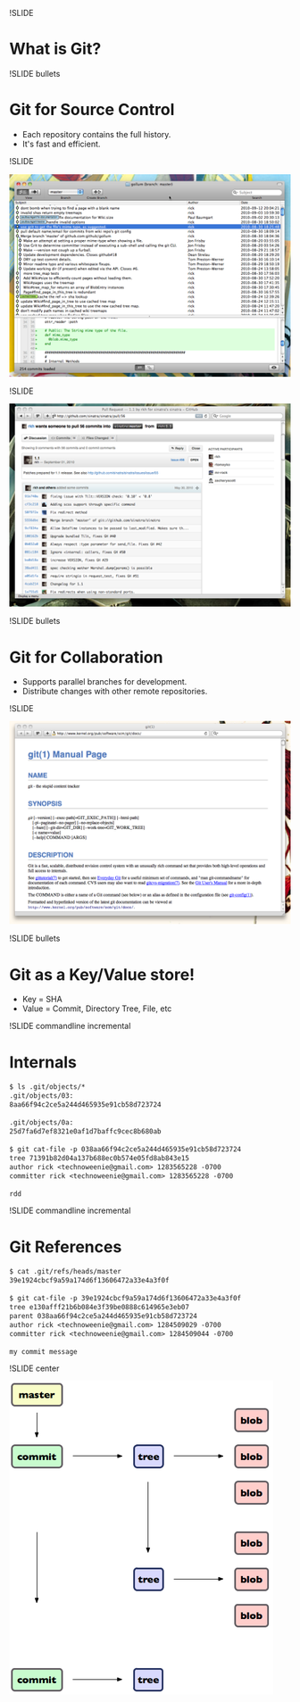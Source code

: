!SLIDE
# What is Git?

!SLIDE bullets

# Git for Source Control

* Each repository contains the full history.
* It's fast and efficient.

!SLIDE 

![gitx](gitx.png)

!SLIDE

[![git is a distributed source control tool](pullrequest.png)](http://github.com/sinatra/sinatra/pull/56)

!SLIDE bullets
# Git for Collaboration

* Supports parallel branches for development.
* Distribute changes with other remote repositories.

!SLIDE

![stupid content tracker](man_git.png)

!SLIDE bullets
# Git as a Key/Value store!

* Key = SHA
* Value = Commit, Directory Tree, File, etc

!SLIDE commandline incremental
# Internals

    $ ls .git/objects/*
    .git/objects/03:
    8aa66f94c2ce5a244d465935e91cb58d723724

    .git/objects/0a:
    25d7fa6d7ef8321e0af1d7baffc9cec8b680ab

    $ git cat-file -p 038aa66f94c2ce5a244d465935e91cb58d723724
    tree 71391b82d04a137b688ec0b574e05fd8ab843e15
    author rick <technoweenie@gmail.com> 1283565228 -0700
    committer rick <technoweenie@gmail.com> 1283565228 -0700

    rdd

!SLIDE commandline incremental
# Git References

    $ cat .git/refs/heads/master  
    39e1924cbcf9a59a174d6f13606472a33e4a3f0f

    $ git cat-file -p 39e1924cbcf9a59a174d6f13606472a33e4a3f0f
    tree e130afff21b6b084e3f39be0888c614965e3eb07
    parent 038aa66f94c2ce5a244d465935e91cb58d723724
    author rick <technoweenie@gmail.com> 1284509029 -0700
    committer rick <technoweenie@gmail.com> 1284509044 -0700

    my commit message

!SLIDE center

![simplified git graph](graph-complete.png)